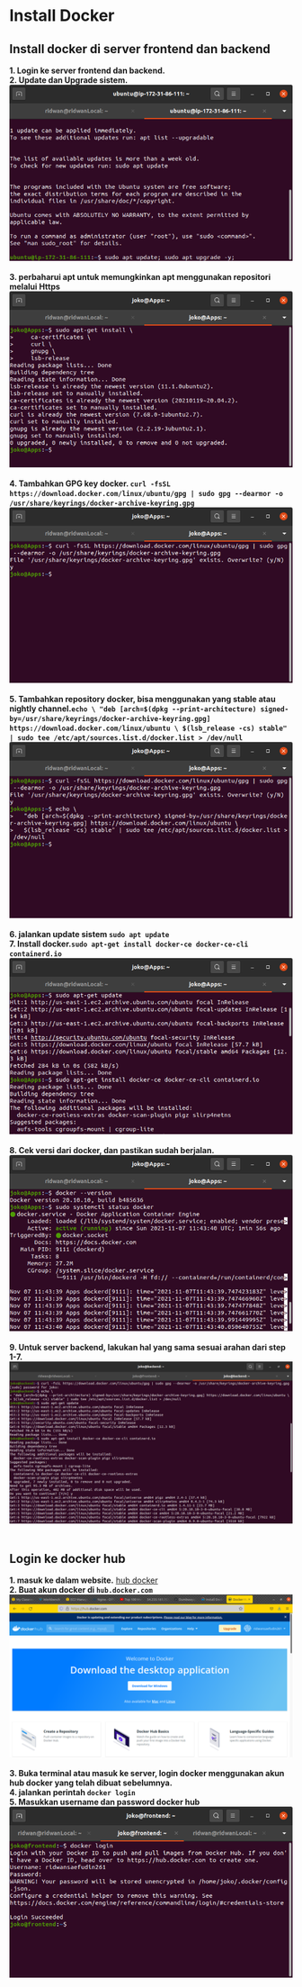 # Install Docker

## Install docker di server frontend dan backend <br>
**1. Login ke server frontend dan backend.**<br>
**2. Update dan Upgrade sistem.**<br>
![Gambar 1 docker](screenshot/gambar1.png) <br><br>
**3. perbaharui apt untuk memungkinkan apt menggunakan repositori melalui Https**<br>
![Gambar 2 docker](screenshot/gambar2.png) <br><br>
**4. Tambahkan GPG key docker. `curl -fsSL https://download.docker.com/linux/ubuntu/gpg | sudo gpg --dearmor -o /usr/share/keyrings/docker-archive-keyring.gpg`**<br>
![Gambar 3 docker](screenshot/gambar3.png) <br><br>
**5. Tambahkan repository docker, bisa menggunakan yang stable atau nightly channel.`echo \ "deb [arch=$(dpkg --print-architecture) signed-by=/usr/share/keyrings/docker-archive-keyring.gpg] https://download.docker.com/linux/ubuntu \ $(lsb_release -cs) stable" | sudo tee /etc/apt/sources.list.d/docker.list > /dev/null`** <br>
![Gambar 4 docker](screenshot/gambar4.png) <br><br>
**6. jalankan update sistem `sudo apt update`**<br>
**7. Install docker.`sudo apt-get install docker-ce docker-ce-cli containerd.io`**
![Gambar 5 docker](screenshot/gambar5.png) <br><br>
**8. Cek versi dari docker, dan pastikan sudah berjalan.**<br>
![Gambar 6 docker](screenshot/gambar6.png) <br /><br />
**9. Untuk server backend, lakukan hal yang sama sesuai arahan dari step 1-7.**<br>
![Gambar 7 docker](screenshot/gambar7.png) <br /><br />

## Login ke docker hub
**1. masuk ke dalam website.** [hub docker](https://hub.docker.com/)<br>
**2. Buat akun docker di `hub.docker.com`**<br>
![Gambar 8 docker](screenshot/gambar8.png) <br /><br />
**3. Buka terminal atau masuk ke server, login docker menggunakan akun hub docker yang telah dibuat sebelumnya.**<br>
**4. jalankan perintah `docker login`**<br>
**5. Masukkan username dan password docker hub**
![Gambar 9 docker](screenshot/gambar9.png) <br /><br />